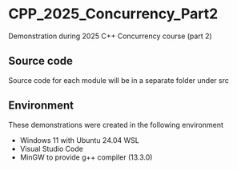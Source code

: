 # CPP_2025_Concurrency_Part2
Demonstration during 2025 C++ Concurrency course (part 2)

## Source code
Source code for each module will be in a separate folder under src

## Environment
These demonstrations were created in the following environment  
- Windows 11 with Ubuntu 24.04 WSL
- Visual Studio Code
- MinGW to provide g++ compiler (13.3.0)


